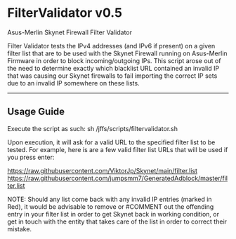 # FilterValidator v0.5
Asus-Merlin Skynet Firewall Filter Validator

Filter Validator tests the IPv4 addresses (and IPv6 if present) on a given filter list that are to be used with the Skynet Firewall running on Asus-Merlin Firmware in order to block incoming/outgoing IPs. This script arose out of the need to determine exactly which blacklist URL contained an invalid IP that was causing our Skynet firewalls to fail importing the correct IP sets due to an invalid IP somewhere on these lists.

-------------------------------------------------------------------------------------------------------------------------
Usage Guide
-------------------------------------------------------------------------------------------------------------------------
Execute the script as such: sh /jffs/scripts/filtervalidator.sh

Upon execution, it will ask for a valid URL to the specified filter list to be tested. For example, here is are a few valid filter list URLs that will be used if you press enter:

https://raw.githubusercontent.com/ViktorJp/Skynet/main/filter.list
https://raw.githubusercontent.com/jumpsmm7/GeneratedAdblock/master/filter.list

NOTE: Should any list come back with any invalid IP entries (marked in Red), it would be advisable to remove or #COMMENT out the offending entry in your filter list in order to get Skynet back in working condition, or get in touch with the entity that takes care of the list in order to correct their mistake.

